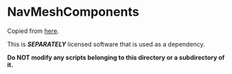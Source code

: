 # NavMeshComponents

Copied from [here](https://github.com/Unity-Technologies/NavMeshComponents).

This is ***SEPARATELY*** licensed software that is used as a dependency.

**Do NOT modify any scripts belonging to this directory or a subdirectory of it.**
